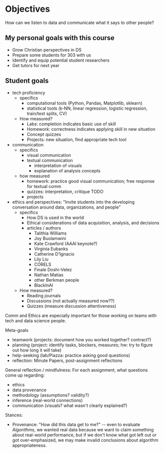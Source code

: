 # Objectives

How can we listen to data and communicate what it says to other people?

## My personal goals with this course

* Grow Christian perspectives in DS
* Prepare some students for 303 with us
* Identify and equip potential student researchers
* Get tutors for next year

## Student goals

* tech proficiency
  * specifics
    * computational tools (Python, Pandas, Matplotlib, sklearn)
    * statistical tools (k-NN, linear regression, logistic regression, train/test splits, CV)
  * How measured?
    * Labs: completion indicates basic use of skill
    * Homework: correctness indicates applying skill in new situation
    * Concept quizzes
    * Projects: new situation, find appropriate tech tool
* communication
  * specifics
    * visual communication
    * textual communication
      * interpretation of visuals
      * explanation of analysis concepts
  * how measured
    * homework: practice good visual communication; free response for textual comm
    * quizzes: interpretation, critique TODO
    * projects
* ethics and perspectives: "Invite students into the developing conversation around data, organizations, and people"
  * specifics
    * How DS is used in the world
    * Ethical considerations of data acquisition, analysis, and decisions
    * articles / authors
      * Talithia Williams
      * Joy Buolamwini
      * Kate Crawford (AAAI keynote?)
      * Virginia Eubanks
      * Catherine D'Ignacio
      * Lily Liu
      * CORELS
      * Finale Doshi-Velez
      * Nathan Matias
      * other Berkman people
      * BlackInAI
  * How measured?
    * Reading journals
    * Discussions (not actually measured now??)
    * Quizzes (measure discussion attentiveness)

Comm and Ethics are especially important for those working on teams with tech and data science people.

Meta-goals

* teamwork (projects: document how you worked together? contract?)
* planning (project: identify tasks, blockers, measures; hw: try to figure out how long it will take)
* help-seeking (lab/Piazza: practice asking good questions)
* reflection: Minute Papers, post-assignment reflections

General reflection / mindfulness:
For each assignment, what questions come up regarding:

* ethics
* data provenance
* methodology (assumptions? validity?)
* inference (real-world connections)
* communication (visuals? what wasn't clearly explained?)

Stances:

* Provenance: "How did this data get to me?" -- even to evaluate *Algorithms*, we wanted real data because we want to claim something about real-world performance, but if we don't know what got left out or got over-emphasized, we may make invalid conclusions about algorithm appropriateness.
